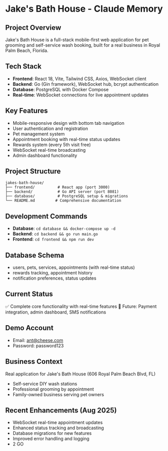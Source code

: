 # Jake's Bath House - Claude Memory

## Project Overview
Jake's Bath House is a full-stack mobile-first web application for pet grooming and self-service wash booking, built for a real business in Royal Palm Beach, Florida.

## Tech Stack
- **Frontend**: React 18, Vite, Tailwind CSS, Axios, WebSocket client
- **Backend**: Go (Gin framework), WebSocket hub, bcrypt authentication
- **Database**: PostgreSQL with Docker Compose
- **Real-time**: WebSocket connections for live appointment updates

## Key Features
- Mobile-responsive design with bottom tab navigation
- User authentication and registration
- Pet management system
- Appointment booking with real-time status updates
- Rewards system (every 5th visit free)
- WebSocket real-time broadcasting
- Admin dashboard functionality

## Project Structure
```
jakes-bath-house/
├── frontend/          # React app (port 3000)
├── backend/           # Go API server (port 8081)
├── database/          # PostgreSQL setup & migrations
└── README.md         # Comprehensive documentation
```

## Development Commands
- **Database**: `cd database && docker-compose up -d`
- **Backend**: `cd backend && go run main.go`
- **Frontend**: `cd frontend && npm run dev`

## Database Schema
- users, pets, services, appointments (with real-time status)
- rewards tracking, appointment history
- notification preferences, status updates

## Current Status
✅ Complete core functionality with real-time features
🔄 Future: Payment integration, admin dashboard, SMS notifications

## Demo Account
- Email: ant@cheese.com
- Password: password123

## Business Context
Real application for Jake's Bath House (606 Royal Palm Beach Blvd, FL)
- Self-service DIY wash stations
- Professional grooming by appointment
- Family-owned business serving pet owners

## Recent Enhancements (Aug 2025)
- WebSocket real-time appointment updates
- Enhanced status tracking and broadcasting
- Database migrations for new features
- Improved error handling and logging
- 2 GO